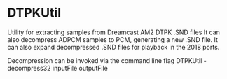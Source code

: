 # DTPKUtil
Utility for extracting samples from Dreamcast AM2 DTPK .SND files
It can also decompress ADPCM samples to PCM, generating a new .SND file.
It can also expand decompressed .SND files for playback in the 2018 ports.

Decompression can be invoked via the command line flag
DTPKUtil -decompress32 inputFile outputFile
